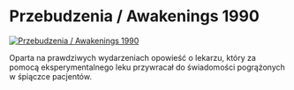 Przebudzenia / Awakenings 1990 
=============
[![Przebudzenia / Awakenings 1990 ](http://vidos.pl/images/player.gif)](http://vidos.pl/przebudzenia-awakenings-1990)

 Oparta na prawdziwych wydarzeniach opowieść o lekarzu, który za pomocą eksperymentalnego leku przywracał do świadomości pogrążonych w śpiączce pacjentów.
